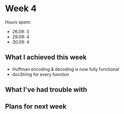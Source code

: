 # Week 4

Hours spent: 

* 26.09: 3
* 29.09: 4
* 30.09: 4

## What I achieved this week

* Huffman encoding & decoding is now fully functional
* docString for every function


## What I've had trouble with


## Plans for next week
